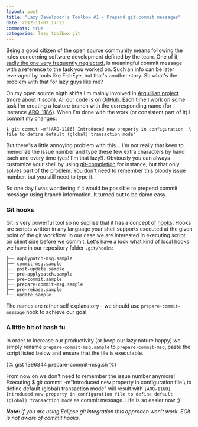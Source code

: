 ```yaml
---
layout: post
title: "Lazy Developer's Toolbox #1 - Prepend git commit messages"
date: 2012-11-07 17:21
comments: true
categories: lazy toolbox git
---
```


Being a good citizen of the open source community means following the rules concerning software development defined by the team. One of it, [sadly the one very frequently neglected](http://www.commitlogsfromlastnight.com/), is meaningful commit message with a reference to the task you worked on. Such an info can be later leveraged by tools like FishEye, but that's another story. So what's the problem with that for lazy guys like me?

<!-- More -->

On my open source nigth shifts I'm mainly involved in [Arquillian project](http://arquillian.org) (more about it soon). All our code is [on GitHub](http://github.com/arquillian). Each time I work on some task I'm creating a feature branch with the corresponding name (for instance [ARQ-1186](https://issues.jboss.org/browse/ARQ-1186)). When I'm done with the work (or consistent part of it) I commit my changes:

	$ git commit -m"[ARQ-1186] Introduced new property in configuration  \
	file to define default (global) transaction mode"

But there's a little annoying problem with this... I'm not really that keen to memorize the issue number and type these few extra characters by hand each and every time (yes! I'm that lazy!). Obviously you can always customize your shell by using [git-completion](https://github.com/git/git/blob/master/contrib/completion/git-completion.bash) for instance, but that only solves part of the problem. You don't need to remember this bloody issue number, but you still need to type it.

So one day I was wondering if it would be possible to prepend commit message using branch information. It turned out to be damn easy.

### Git hooks

Git is very powerful tool so no suprise that it has a concept of [hooks](http://git-scm.com/book/en/Customizing-Git-Git-Hooks). Hooks are scripts written in any language your shell supports executed at the given point of the git workflow. In our case we are interested in executing script on client side before we commit. Let's have a look what kind of local hooks we have in our repository folder `.git/hooks`:

	├── applypatch-msg.sample
	├── commit-msg.sample
	├── post-update.sample
	├── pre-applypatch.sample
	├── pre-commit.sample
	├── prepare-commit-msg.sample
	├── pre-rebase.sample
	└── update.sample

The names are rather self explanatory - we should use `prepare-commit-message` hook to achieve our goal. 

### A little bit of bash fu

In order to increase our productivity (or keep our lazy nature happy) we simply rename `prepare-commit-msg.sample` to `prepare-commit-msg`, paste the script listed below and ensure that the file is executable.

{% gist 1396344 prepare-commit-msg.sh %}

From now on we don't need to remember the issue number anymore! Executing 
	$ git commit -m"Introduced new property in configuration file \ 
	to define default (global) transaction mode" 
will result with `[ARQ-1168] Introduced new property in configuration file to define default (global) transaction mode` as commit message. Life is so easier now ;)

_**Note:** If you are using Eclipse git integration this approach won't work. EGit is not aware of commit hooks._
